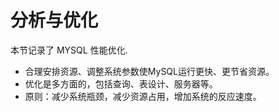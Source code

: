 # 分析与优化

本节记录了 MYSQL 性能优化.

- 合理安排资源、调整系统参数使MySQL运行更快、更节省资源。
- 优化是多方面的，包括查询、表设计、服务器等。
- 原则：减少系统瓶颈，减少资源占用，增加系统的反应速度。